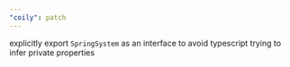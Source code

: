 ```yaml
---
"coily": patch
---
```


explicitly export `SpringSystem` as an interface to avoid typescript trying to infer private properties
